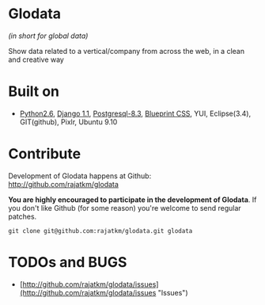 # Glodata #

*(in short for global data)*

Show data related to a vertical/company from across the web, in a clean and creative way

# Built on #

- [Python2.6](http://python.org/ "Python 2.6"), [Django 1.1](http://code.djangoproject.com/browser/django/tags/releases/1.1.1 "Django 1.1"), [Postgresql-8.3](http://www.postgresql.org "Postgresql"), [Blueprint CSS](http://www.blueprintcss.org/), YUI, Eclipse(3.4), GIT(github), Pixlr, Ubuntu 9.10

# Contribute #

Development of Glodata happens at Github: http://github.com/rajatkm/glodata

**You are highly encouraged to participate in the development of Glodata**. If you don't like Github (for some reason) you're welcome to send regular patches.

    git clone git@github.com:rajatkm/glodata.git glodata

# TODOs and BUGS #

- [http://github.com/rajatkm/glodata/issues](http://github.com/rajatkm/glodata/issues "Issues")

